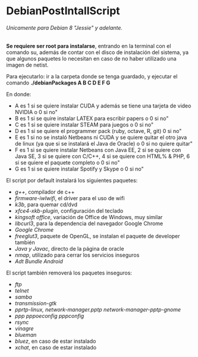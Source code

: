 # DebianPostIntallScript

###### Unicamente para Debian 8 "Jessie" y adelante.

**Se requiere ser root para instalarse**, entrando en la terminal con el comando su, además de contar con el disco de instalación del sistema, ya que algunos paquetes lo necesitan en caso de no haber utilizado una imagen de netist. 

Para ejecutarlo: ir a la carpeta donde se tenga guardado, y ejecutar el comando **./debianPackages A B C D E F G**

En donde:
* A es 1 si se quiere instalar CUDA y además se tiene una tarjeta de video NVIDIA o 0 si no"
* B es 1 si se quire instalar LATEX para escribir papers o 0 si no"
* C es 1 si se quiere instalar STEAM para juegos o 0 si no"
* D es 1 si se quiere el programmer pack (ruby, octave, R, git) 0 si no"
* E es 1 si no se instaló Netbeans ni CUDA y se quiere quitar el otro java de linux (ya que si se instalará el Java de Oracle) o 0 si no quiere quitar"
* F es 1 si se quiere instalar Netbeans con Java EE, 2 si se quiere con Java SE, 3 si se quiere con C/C++, 4 si se quiere con HTML% & PHP, 6 si se quiere el paquete completo o 0 si no"
* G es 1 si se quiere instalar Spotify y Skype o 0 si no"

El script por default instalará los siguientes paquetes:
* *g++*, compilador de c++
* *firmware-iwlwifi*, el driver para el uso de wifi
* *k3b*, para quemar cd/dvd
* *xfce4-xkb-plugin*, configuración del teclado
* *kingsoft office*, variación de Office de Windows, muy similar
* *libcurl3*, para la dependencia del navegador Google Chrome
* *Google Chrome*
* *freeglut3*, paquete de OpenGL, se instalan el paquete de developer también
* *Java y Javac*, directo de la página de oracle
* *nmap*, utilizado para cerrar los servicios inseguros
* *Adt Bundle Android*

El script también removerá los paquetes inseguros:
* *ftp*
* *telnet*
* *samba*
* *transmission-gtk*
* *pprtp-linux, network-manager.pptp network-manager-pptp-gnome*
* *ppp pppoeconfig pppconfig*
* *rsync*
* *vinagre*
* *blueman*
* *bluez*, en caso de estar instalado
* *xchat*, en caso de estar instalado
